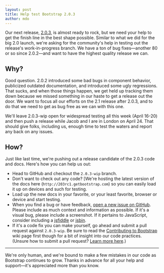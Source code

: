 ```yaml
---
layout: post
title: Help test Bootstrap 2.0.3
author: mdo
---
```


Our next release, [2.0.3](https://github.com/twbs/bootstrap/issues?milestone=10&q=is%3Aopen), is almost ready to rock, but we need your help to get the finish line in the best shape possible. Similar to what we did for the big 2.0 launch, we're asking for the community's help in testing out the release's work-in-progress branch. We have a ton of bug fixes—another 80 or so since 2.0.2—and want to have the highest quality release we can.

## Why?

Good question. 2.0.2 introduced some bad bugs in component behavior, publicized outdated documentation, and introduced some ugly regressions. That sucks, and when those things happen, we get held up tracking them down because we missed something in our haste to get a release out the door. We want to focus all our efforts on the 2.1 release after 2.0.3, and to do that we need to get as bug free as we can with this one.

We'll leave 2.0.3-wip open for widespread testing all this week (April 16-20) and then push a release while Jacob and I are in London on April 24. That should give folks, including us, enough time to test the waters and report any back on any issues.

## How?

Just like last time, we're pushing out a release candidate of the 2.0.3 code and docs. Here's how you can help us out:

- Head to GitHub and checkout the `2.0.3-wip` branch.
- Don't want to check out any code? [We're hosting the latest version of the docs here (`http://203rc1.getbootstrap.com`) so you can easily load it up on devices and such for testing.
- Load up the new docs in your favorite, or your least favorite, browser or device and start testing.
- When you find a bug or have feedback, [open a new issue on GitHub](https://github.com/twbs/bootstrap/issues?sort=created&direction=desc&state=open). Please include as much context and information as possible. If it's a visual bug, please include a screenshot. If it pertains to JavaScript, consider including a [jsfiddle](https://jsfiddle.net/) or [jsbin](https://jsbin.com/).
- If it's a code fix you can make yourself, go ahead and submit a pull request against `2.0.3-wip`. Be sure to read the [Contributing to Bootstrap](https://github.com/twbs/bootstrap/wiki/Contributing-to-Bootstrap) wiki page first though for a bit of insight into our code practices. (Unsure how to submit a pull request? [Learn more here](https://docs.github.com/en/free-pro-team@latest/github/collaborating-with-issues-and-pull-requests/about-pull-requests).)

---

We're only human, and we're bound to make a few mistakes in our code as Bootstrap continues to grow. Thanks in advance for all your help and support—it's appreciated more than you know.
